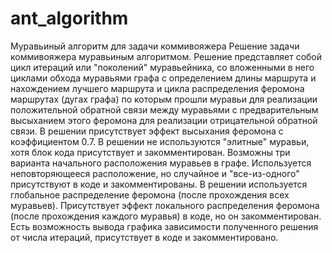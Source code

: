 # ant_algorithm
Муравьиный алгоритм для задачи коммивояжера
Решение задачи коммивояжера муравьиным алгоритмом.
Решение представляет собой цикл итераций или "поколений" муравьейника, со вложенными в него циклами обхода муравьями графа с определением длины маршрута и нахождением лучшего маршрута и цикла распределения феромона маршрутах (дугах графа) по которым прошли муравьи для реализации положительной обратной связи между муравьями с предварительным высыханием этого феромона для реализации отрицательной обратной связи.
В решении присутствует эффект высыхания феромона с коэффициентом 0.7.
В решении не используются "элитные" муравьи, хотя блок кода присутствует и закомментирован.
Возможны три варианта начального расположения муравьев в графе. Используется неповторяющееся расположение, но случайное и "все-из-одного" присутствуют в коде и закомментированы.
В решении используется глобальное распределение феромона (после прохождения всех муравьев).
Присутствует эффект локального распределения феромона (после прохождения каждого муравья) в коде, но он закомментирован.
Есть возможность вывода графика зависимости полученного решения от числа итераций, присутствует в коде и закомментировано.
